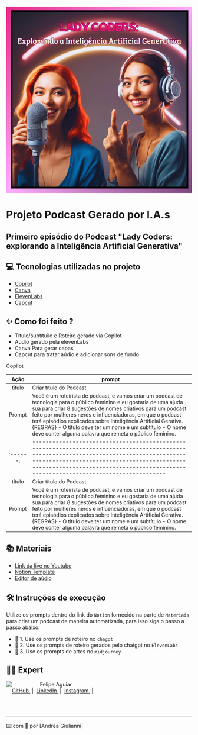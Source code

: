 <p align="center">
  <img src="./assets/capa2.png" alt="Capa">


</p>

# Projeto Podcast Gerado por I.A.s

## Primeiro episódio do Podcast "Lady Coders: explorando a Inteligência Artificial Generativa"

## 💻 Tecnologias utilizadas no projeto

- [Copilot](https://copilot.microsoft.com/)
- [Canva](https://www.canva.com/)
- [ElevenLabs](https://beta.elevenlabs.io/)
- [Capcut](https://www.capcut.com/pt-br/)

## ✨ Como foi feito ?

- Título/subtítuilo e Roteiro gerado via Copilot
- Audio gerado pela elevenLabs
- Canva Para gerar capas
- Capcut para tratar aúdio e adicionar sons de fundo

Copilot

|   Ação   | prompt                                                                                                                                                                                                                                                                         |
| :------: | ------------------------------------------------------------------------------------------------------------------------------------------------------------------------------------------------------------------------------------------------------------------------------ |
|  título  | Criar título do Podcast                                                |
| Prompt | Você é um roteirista de podcast, e vamos criar um podcast de tecnologia para o público feminino e eu gostaria de uma ajuda sua para criar 8 sugestões de nomes criativos para um podcast feito por mulheres nerds e influenciadoras, em que o podcast terá episódios explicados sobre Inteligência Artificial Gerativa. {REGRAS} - O título deve ter um nome e um subtítulo - O nome deve conter alguma palavra que remeta o público feminino.|
| :------: | ------------------------------------------------------------------------------------------------------------------------------------------------------------------------------------------------------------------------------------------------------------------------------ |
|  título  | Criar título do Podcast                                                |
| Prompt | Você é um roteirista de podcast, e vamos criar um podcast de tecnologia para o público feminino e eu gostaria de uma ajuda sua para criar 8 sugestões de nomes criativos para um podcast feito por mulheres nerds e influenciadoras, em que o podcast terá episódios explicados sobre Inteligência Artificial Gerativa. {REGRAS} - O título deve ter um nome e um subtítulo - O nome deve conter alguma palavra que remeta o público feminino.|


## 📚 Materiais

- [Link da live no Youtube](https://www.youtube.com)
- [Notion Template](https://helpful-jump-17b.notion.site/PAS-Podcast-AI-Studio-210489e15d7a4a73b743bb159e45d06f?pvs=4)
- [Editor de aúdio](https://www.capcut.com/editor?from_page=landing_page&__action_from=picture_V%C3%ADdeos%20profissionais%20em%20minutos,%20n%C3%A3o%20em%20horas.)


## 🛠️ Instruções de execução

Utilize os prompts dentro do link do `Notion` fornecido na parte de `Materiais` para criar um podcast de maneira automatizada, para isso siga o passo a passo abaixo.

- 🤖 1. Use os prompts de roteiro no `chagpt`
- 🤖 2. Use os prompts de roteiro gerados pelo chatgpt no  `ElevenLabs`
- 🤖 3. Use os prompts de artes no `midjourney`

## 👨‍💻 Expert

<p>
    <img 
      align=left 
      margin=10 
      width=80 
      src="https://avatars.githubusercontent.com/u/37452836?v=4"
    />
    <p>&nbsp&nbsp&nbspFelipe Aguiar<br>
    &nbsp&nbsp&nbsp
    <a 
        href="https://github.com/felipeAguiarCode">
        GitHub
    </a>
    &nbsp;|&nbsp;
    <a 
        href="www.linkedin.com/in/felipe-exe">
        LinkedIn
    </a>
    &nbsp;|&nbsp;
    <a 
        href="https://www.instagram.com/felipeaguiar.exe/">
        Instagram
    </a>
    &nbsp;|&nbsp;</p>
</p>
<br/><br/>
<p>

---

⌨️ com 💜 por [Andrea Giulianni]

